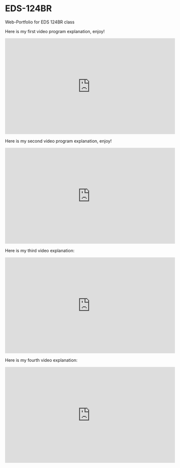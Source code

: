 # EDS-124BR
Web-Portfolio for EDS 124BR class


Here is my first video program explanation, enjoy!


<iframe width="560" height="315" src="https://www.youtube.com/embed/vYzbm7vCMlU" frameborder="0" allow="accelerometer; autoplay; clipboard-write; encrypted-media; gyroscope; picture-in-picture" allowfullscreen></iframe>


Here is my second video program explanation, enjoy!


<iframe width="560" height="315" src="https://www.youtube.com/embed/hytw5rg1xb8" frameborder="0" allow="accelerometer; autoplay; clipboard-write; encrypted-media; gyroscope; picture-in-picture" allowfullscreen></iframe>


Here is my third video explanation:


<iframe width="560" height="315" src="https://www.youtube.com/embed/N8FL1iVc0pM" frameborder="0" allow="accelerometer; autoplay; clipboard-write; encrypted-media; gyroscope; picture-in-picture" allowfullscreen></iframe>


Here is my fourth video explanation:

<iframe width="560" height="315" src="https://www.youtube.com/embed/oKIY0TooRik" frameborder="0" allow="accelerometer; autoplay; clipboard-write; encrypted-media; gyroscope; picture-in-picture" allowfullscreen></iframe>
